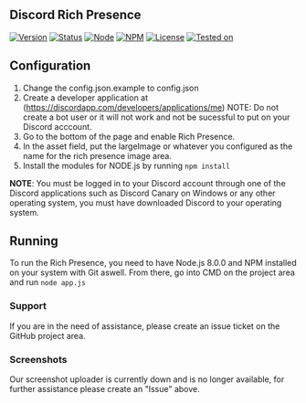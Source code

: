 ## Discord Rich Presence

[![Version](https://img.shields.io/badge/Version-2.0-green.svg?style=flat-square)](https://github.com/max-glbvps/discord-rich-presence/releases)
[![Status](https://img.shields.io/badge/Status-Stable-green.svg?style=flat-square)]()
[![Node](https://img.shields.io/badge/Node-8.0.0-blue.svg?style=flat-square)](http://nodejs.org)
[![NPM](https://img.shields.io/badge/NPM-5.3.0-blue.svg?style=flat-square)](http://nodejs.org)
[![License](https://img.shields.io/badge/License-MIT-blue.svg?style=flat-square)]()
[![Tested on](https://img.shields.io/badge/Tested%20on-Windows%2010-lightgrey.svg?style=flat-square)]()

## Configuration

1. Change the config.json.example to config.json
2. Create a developer application at (https://discordapp.com/developers/applications/me) 
NOTE: Do not create a bot user or it will not work and not be sucessful to put on your Discord acccount.
3. Go to the bottom of the page and enable Rich Presence.
4. In the asset field, put the largeImage or whatever you configured as the name for the rich presence image area.
5. Install the modules for NODE.js by running ``npm install``

**NOTE**: You must be logged in to your Discord account through one of the Discord applications such as Discord Canary on Windows or any other operating system, you must have downloaded Discord to your operating system.

## Running

To run the Rich Presence, you need to have Node.js 8.0.0 and NPM installed on your system with Git aswell. From there, go into CMD on the project area and run `node app.js`

### Support

If you are in the need of assistance, please create an issue ticket on the GitHub project area.

### Screenshots
Our screenshot uploader is currently down and is no longer available, for further assistance please create an "Issue" above.
